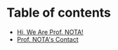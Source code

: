 # Table of contents

* [Hi, We Are Prof. NOTA!](README.md)
* [Prof. NOTA's Contact](prof.-notas-contact.md)
